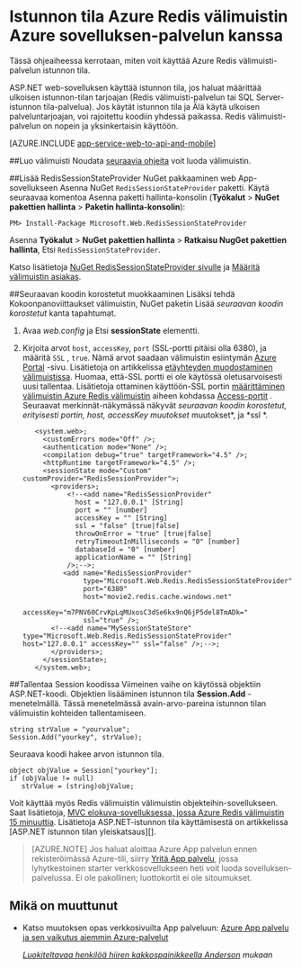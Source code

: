 <properties 
    pageTitle="Istunnon tila Azure Redis välimuistin Azure sovelluksen-palvelun kanssa" 
    description="Opettele käyttämään ASP.NET istunnon tilan välimuistiin tukemaan Azure välimuisti-palvelun." 
    services="app-service\web" 
    documentationCenter=".net" 
    authors="Rick-Anderson" 
    manager="wpickett" 
    editor="none"/>

<tags 
    ms.service="app-service-web" 
    ms.workload="na" 
    ms.tgt_pltfrm="na" 
    ms.devlang="dotnet" 
    ms.topic="get-started-article" 
    ms.date="06/27/2016" 
    ms.author="riande"/>


# <a name="session-state-with-azure-redis-cache-in-azure-app-service"></a>Istunnon tila Azure Redis välimuistin Azure sovelluksen-palvelun kanssa


Tässä ohjeaiheessa kerrotaan, miten voit käyttää Azure Redis välimuisti-palvelun istunnon tila.

ASP.NET web-sovelluksen käyttää istunnon tila, jos haluat määrittää ulkoisen istunnon-tilan tarjoajan (Redis välimuisti-palvelun tai SQL Server-istunnon tila-palvelua). Jos käytät istunnon tila ja Älä käytä ulkoisen palveluntarjoajan, voi rajoitettu koodiin yhdessä paikassa. Redis välimuisti-palvelun on nopein ja yksinkertaisin käyttöön.

[AZURE.INCLUDE [app-service-web-to-api-and-mobile](../../includes/app-service-web-to-api-and-mobile.md)] 

##<a id="createcache"></a>Luo välimuisti
Noudata [seuraavia ohjeita](../cache-dotnet-how-to-use-azure-redis-cache.md#create-cache) voit luoda välimuistin.

##<a id="configureproject"></a>Lisää RedisSessionStateProvider NuGet pakkaaminen web App-sovellukseen
Asenna NuGet `RedisSessionStateProvider` paketti.  Käytä seuraavaa komentoa Asenna paketti hallinta-konsolin (**Työkalut** > **NuGet pakettien hallinta** > **Paketin hallinta-konsolin**):

  `PM> Install-Package Microsoft.Web.RedisSessionStateProvider`
  
Asenna **Työkalut** > **NuGet pakettien hallinta** > **Ratkaisu NugGet pakettien hallinta**, Etsi `RedisSessionStateProvider`.

Katso lisätietoja [NuGet RedisSessionStateProvider sivulle](http://www.nuget.org/packages/Microsoft.Web.RedisSessionStateProvider/ ) ja [Määritä välimuistin asiakas](../cache-dotnet-how-to-use-azure-redis-cache.md#NuGet).

##<a id="configurewebconfig"></a>Seuraavan koodin korostetut muokkaaminen
Lisäksi tehdä Kokoonpanoviittaukset välimuistin, NuGet paketin Lisää *seuraavan koodin korostetut* kanta tapahtumat. 

1. Avaa *web.config* ja Etsi **sessionState** elementti.

1. Kirjoita arvot `host`, `accessKey`, `port` (SSL-portti pitäisi olla 6380), ja määritä `SSL` , `true`. Nämä arvot saadaan välimuistin esiintymän [Azure Portal](http://go.microsoft.com/fwlink/?LinkId=529715) -sivu. Lisätietoja on artikkelissa [etäyhteyden muodostaminen välimuistissa](../cache-dotnet-how-to-use-azure-redis-cache.md#connect-to-cache). Huomaa, että-SSL portti ei ole käytössä oletusarvoisesti uusi tallentaa. Lisätietoja ottaminen käyttöön-SSL portin [määrittäminen välimuistin Azure Redis välimuistin](https://msdn.microsoft.com/library/azure/dn793612.aspx) aiheen kohdassa [Access-portit](https://msdn.microsoft.com/library/azure/dn793612.aspx#AccessPorts) . Seuraavat merkinnät-näkymässä näkyvät *seuraavan koodin korostetut, erityisesti *portin*, *host*, accessKey muutokset* muutokset*, ja *ssl *.

          <system.web>;
            <customErrors mode="Off" />;
            <authentication mode="None" />;
            <compilation debug="true" targetFramework="4.5" />;
            <httpRuntime targetFramework="4.5" />;
            <sessionState mode="Custom" customProvider="RedisSessionProvider">;
              <providers>;  
                  <!--<add name="RedisSessionProvider" 
                    host = "127.0.0.1" [String]
                    port = "" [number]
                    accessKey = "" [String]
                    ssl = "false" [true|false]
                    throwOnError = "true" [true|false]
                    retryTimeoutInMilliseconds = "0" [number]
                    databaseId = "0" [number]
                    applicationName = "" [String]
                  />;-->;
                 <add name="RedisSessionProvider" 
                      type="Microsoft.Web.Redis.RedisSessionStateProvider" 
                      port="6380"
                      host="movie2.redis.cache.windows.net" 
                      accessKey="m7PNV60CrvKpLqMUxosC3dSe6kx9nQ6jP5del8TmADk=" 
                      ssl="true" />;
              <!--<add name="MySessionStateStore" type="Microsoft.Web.Redis.RedisSessionStateProvider" host="127.0.0.1" accessKey="" ssl="false" />;-->;
              </providers>;
            </sessionState>;
          </system.web>;


##<a id="usesessionobject"></a>Tallentaa Session koodissa
Viimeinen vaihe on käytössä objektiin ASP.NET-koodi. Objektien lisääminen istunnon tila **Session.Add** -menetelmällä. Tässä menetelmässä avain-arvo-pareina istunnon tilan välimuistin kohteiden tallentamiseen.

    string strValue = "yourvalue";
    Session.Add("yourkey", strValue);

Seuraava koodi hakee arvon istunnon tila.

    object objValue = Session["yourkey"];
    if (objValue != null)
       strValue = (string)objValue; 

Voit käyttää myös Redis välimuistin välimuistin objekteihin-sovellukseen. Saat lisätietoja, [MVC elokuva-sovelluksessa, jossa Azure Redis välimuistin 15 minuuttia](https://azure.microsoft.com/blog/2014/06/05/mvc-movie-app-with-azure-redis-cache-in-15-minutes/).
Lisätietoja ASP.NET-istunnon tila käyttämisestä on artikkelissa [ASP.NET istunnon tilan yleiskatsaus][].

>[AZURE.NOTE] Jos haluat aloittaa Azure App palvelun ennen rekisteröimässä Azure-tili, siirry [Yritä App palvelu](http://go.microsoft.com/fwlink/?LinkId=523751), jossa lyhytkestoinen starter verkkosovellukseen heti voit luoda sovelluksen-palvelussa. Ei ole pakollinen; luottokortit ei ole sitoumukset.

## <a name="whats-changed"></a>Mikä on muuttunut
* Katso muutoksen opas verkkosivuilta App palveluun: [Azure App palvelu ja sen vaikutus aiemmin Azure-palvelut](http://go.microsoft.com/fwlink/?LinkId=529714)

  *[Luokiteltavaa henkilöä hiiren kakkospainikkeella Anderson](https://twitter.com/RickAndMSFT) mukaan*
  
  [installed the latest]: http://www.windowsazure.com/downloads/?sdk=net  
  [ASP.NET-istunnon tila yleiskatsaus]: http://msdn.microsoft.com/library/ms178581.aspx

  [NewIcon]: ./media/web-sites-dotnet-session-state-caching/CacheScreenshot_NewButton.png
  [NewCacheDialog]: ./media/web-sites-dotnet-session-state-caching/CachingScreenshot_CreateOptions.png
  [CacheIcon]: ./media/web-sites-dotnet-session-state-caching/CachingScreenshot_CacheIcon.png
  [NuGetDialog]: ./media/web-sites-dotnet-session-state-caching/CachingScreenshot_NuGet.png
  [OutputConfig]: ./media/web-sites-dotnet-session-state-caching/CachingScreenshot_OC_WebConfig.png
  [CacheConfig]: ./media/web-sites-dotnet-session-state-caching/CachingScreenshot_CacheConfig.png
  [EndpointURL]: ./media/web-sites-dotnet-session-state-caching/CachingScreenshot_EndpointURL.png
  [ManageKeys]: ./media/web-sites-dotnet-session-state-caching/CachingScreenshot_ManageAccessKeys.png
 
